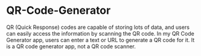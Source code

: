 # QR-Code-Generator

QR (Quick Response) codes are capable of storing lots of data, and users can easily access the information by scanning the QR code. In my QR Code Generator app, users can enter a text or URL to generate a QR code for it. It is a QR code generator app, not a QR code scanner.
